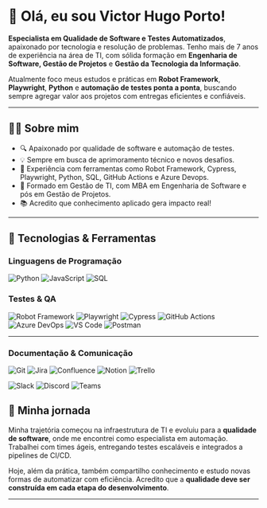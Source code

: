 
# 👋 Olá, eu sou Victor Hugo Porto!

**Especialista em Qualidade de Software e Testes Automatizados**, apaixonado por tecnologia e resolução de problemas. Tenho mais de 7 anos de experiência na área de TI, com sólida formação em **Engenharia de Software, Gestão de Projetos** e **Gestão da Tecnologia da Informação**.

Atualmente foco meus estudos e práticas em **Robot Framework**, **Playwright**, **Python** e **automação de testes ponta a ponta**, buscando sempre agregar valor aos projetos com entregas eficientes e confiáveis.

---

## 🧑‍💻 Sobre mim

- 🔍 Apaixonado por qualidade de software e automação de testes.
- 💡 Sempre em busca de aprimoramento técnico e novos desafios.
- 🚀 Experiência com ferramentas como Robot Framework, Cypress, Playwright, Python, SQL, GitHub Actions e Azure Devops.
- 🧠 Formado em Gestão de TI, com MBA em Engenharia de Software e pós em Gestão de Projetos.
- 📚 Acredito que conhecimento aplicado gera impacto real!

---

## 🧰 Tecnologias & Ferramentas

### Linguagens de Programação
![Python](https://img.shields.io/badge/-Python-3776AB?logo=python&logoColor=white) ![JavaScript](https://img.shields.io/badge/-JavaScript-F7DF1E?logo=javascript&logoColor=black) ![SQL](https://img.shields.io/badge/-SQL-4479A1?logo=postgresql&logoColor=white)


###  Testes & QA

![Robot Framework](https://img.shields.io/badge/Robot%20Framework-000000?logo=robot-framework&logoColor=white) ![Playwright](https://img.shields.io/badge/Playwright-2EAD33?logo=Playwright) ![Cypress](https://img.shields.io/badge/-Cypress-17202C?logo=cypress&logoColor=white)
![GitHub Actions](https://img.shields.io/badge/GitHub%20Actions-2088FF?logo=github-actions&logoColor=white) ![Azure DevOps](https://img.shields.io/badge/Azure%20DevOps-0078D7?logo=azure-devops&logoColor=white) ![VS Code](https://img.shields.io/badge/VS%20Code-007ACC?logo=visual-studio-code&logoColor=white) ![Postman](https://img.shields.io/badge/Postman-FF6C37?logo=postman&logoColor=white)

---
###  Documentação & Comunicação

![Git](https://img.shields.io/badge/Git-F05032?logo=git&logoColor=white)  ![Jira](https://img.shields.io/badge/Jira-0052CC?logo=jira&logoColor=white) ![Confluence](https://img.shields.io/badge/Confluence-17202C?logo=confluence&logoColor=white)   ![Notion](https://img.shields.io/badge/Notion-000000?logo=notion&logoColor=white) ![Trello](https://img.shields.io/badge/Trello-0079BF?logo=trello&logoColor=white)

![Slack](https://img.shields.io/badge/Slack-4A154B?logo=slack&logoColor=white) ![Discord](https://img.shields.io/badge/Discord-5865F2?logo=discord&logoColor=white) ![Teams](https://img.shields.io/badge/Microsoft%20Teams-6264A7?logo=microsoft-teams&logoColor=white)

## 📘 Minha jornada

Minha trajetória começou na infraestrutura de TI e evoluiu para a **qualidade de software**, onde me encontrei como especialista em automação. Trabalhei com times ágeis, entregando testes escaláveis e integrados a pipelines de CI/CD.

Hoje, além da prática, também compartilho conhecimento e estudo novas formas de automatizar com eficiência. Acredito que a **qualidade deve ser construída em cada etapa do desenvolvimento**.

---
